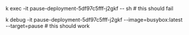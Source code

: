 k exec -it pause-deployment-5df97c5fff-j2gkf -- sh # this should fail

k debug -it pause-deployment-5df97c5fff-j2gkf --image=busybox:latest \
--target=pause # this should work
